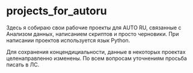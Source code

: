 # projects_for_autoru

Здесь я собираю свои рабочие проекты для AUTO RU, связанные с Анализом данных, написанием скриптов и просто черновики. 
При написании проектов используется язык Python.

Для сохранения концендициальности, данные в некоторых проектах целенаправленно изменены. 
По всем вопросам уточнениям просьба писать в ЛС.
